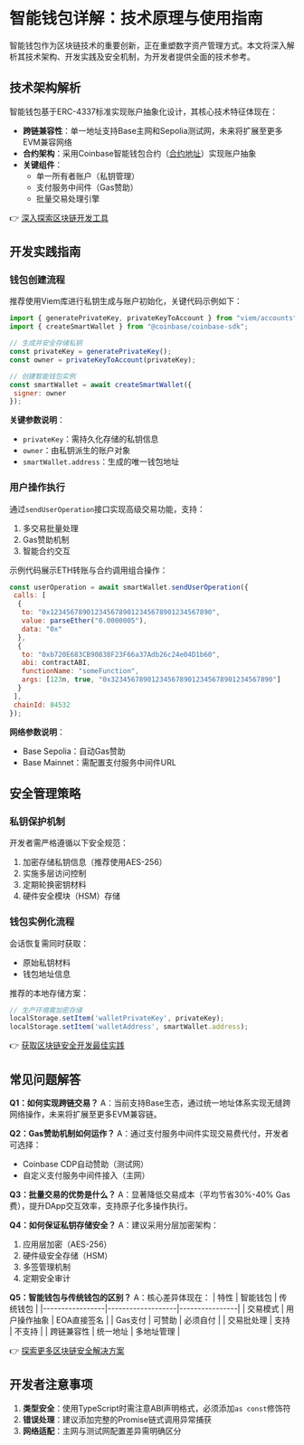 # 智能钱包详解：技术原理与使用指南

智能钱包作为区块链技术的重要创新，正在重塑数字资产管理方式。本文将深入解析其技术架构、开发实践及安全机制，为开发者提供全面的技术参考。

## 技术架构解析

智能钱包基于ERC-4337标准实现账户抽象化设计，其核心技术特征体现在：
- **跨链兼容性**：单一地址支持Base主网和Sepolia测试网，未来将扩展至更多EVM兼容网络
- **合约架构**：采用Coinbase智能钱包合约（[合约地址](https://github.com/coinbase/smart-wallet/blob/main/src/CoinbaseSmartWallet.sol)）实现账户抽象
- **关键组件**：
  - 单一所有者账户（私钥管理）
  - 支付服务中间件（Gas赞助）
  - 批量交易处理引擎

👉 [深入探索区块链开发工具](https://bit.ly/okx_welcome)

## 开发实践指南

### 钱包创建流程

推荐使用Viem库进行私钥生成与账户初始化，关键代码示例如下：

```javascript
import { generatePrivateKey, privateKeyToAccount } from "viem/accounts";
import { createSmartWallet } from "@coinbase/coinbase-sdk";

// 生成并安全存储私钥
const privateKey = generatePrivateKey();
const owner = privateKeyToAccount(privateKey);

// 创建智能钱包实例
const smartWallet = await createSmartWallet({
 signer: owner
});
```

**关键参数说明**：
- `privateKey`：需持久化存储的私钥信息
- `owner`：由私钥派生的账户对象
- `smartWallet.address`：生成的唯一钱包地址

### 用户操作执行

通过`sendUserOperation`接口实现高级交易功能，支持：
1. 多交易批量处理
2. Gas赞助机制
3. 智能合约交互

示例代码展示ETH转账与合约调用组合操作：
```javascript
const userOperation = await smartWallet.sendUserOperation({
 calls: [
  {
   to: "0x1234567890123456789012345678901234567890",
   value: parseEther("0.0000005"),
   data: "0x"
  },
  {
   to: "0xb720E683CB90838F23F66a37Adb26c24e04D1b60",
   abi: contractABI,
   functionName: "someFunction",
   args: [123n, true, "0x3234567890123456789012345678901234567890"]
  }
 ],
 chainId: 84532
});
```

**网络参数说明**：
- Base Sepolia：自动Gas赞助
- Base Mainnet：需配置支付服务中间件URL

## 安全管理策略

### 私钥保护机制

开发者需严格遵循以下安全规范：
1. 加密存储私钥信息（推荐使用AES-256）
2. 实施多层访问控制
3. 定期轮换密钥材料
4. 硬件安全模块（HSM）存储

### 钱包实例化流程

会话恢复需同时获取：
- 原始私钥材料
- 钱包地址信息

推荐的本地存储方案：
```javascript
// 生产环境需加密存储
localStorage.setItem('walletPrivateKey', privateKey);
localStorage.setItem('walletAddress', smartWallet.address);
```

👉 [获取区块链安全开发最佳实践](https://bit.ly/okx_welcome)

## 常见问题解答

**Q1：如何实现跨链交易？**
A：当前支持Base生态，通过统一地址体系实现无缝跨网络操作，未来将扩展至更多EVM兼容链。

**Q2：Gas赞助机制如何运作？**
A：通过支付服务中间件实现交易费代付，开发者可选择：
- Coinbase CDP自动赞助（测试网）
- 自定义支付服务中间件接入（主网）

**Q3：批量交易的优势是什么？**
A：显著降低交易成本（平均节省30%-40% Gas费），提升DApp交互效率，支持原子化多操作执行。

**Q4：如何保证私钥存储安全？**
A：建议采用分层加密架构：
1. 应用层加密（AES-256）
2. 硬件级安全存储（HSM）
3. 多签管理机制
4. 定期安全审计

**Q5：智能钱包与传统钱包的区别？**
A：核心差异体现在：
| 特性            | 智能钱包          | 传统钱包       |
|-----------------|-------------------|----------------|
| 交易模式        | 用户操作抽象      | EOA直接签名    |
| Gas支付         | 可赞助            | 必须自付       |
| 交易批处理      | 支持              | 不支持         |
| 跨链兼容性      | 统一地址          | 多地址管理     |

👉 [探索更多区块链安全解决方案](https://bit.ly/okx_welcome)

## 开发者注意事项

1. **类型安全**：使用TypeScript时需注意ABI声明格式，必须添加`as const`修饰符
2. **错误处理**：建议添加完整的Promise链式调用异常捕获
3. **网络适配**：主网与测试网配置差异需明确区分